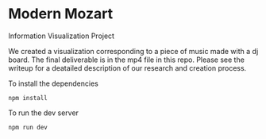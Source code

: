 # Modern Mozart
Information Visualization Project

We created a visualization corresponding to a piece of music made with a dj board. 
The final deliverable is in the mp4 file in this repo. Please see the writeup for a 
deatailed description of our research and creation process. 




To install the dependencies
```node
npm install
```

To run the dev server
```node
npm run dev

```
